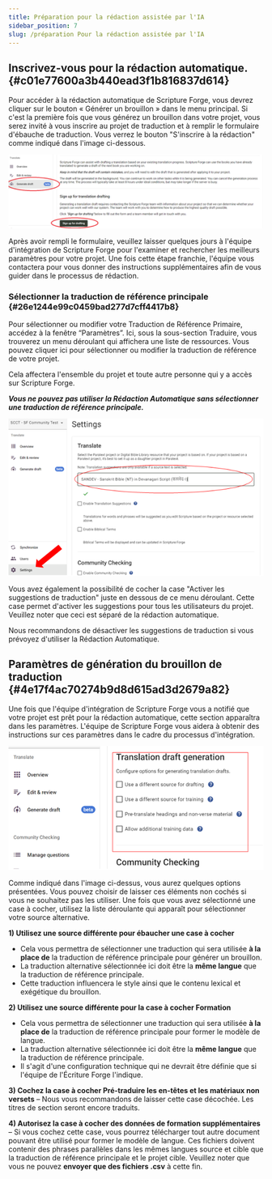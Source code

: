 ```yaml
---
title: Préparation pour la rédaction assistée par l'IA
sidebar_position: 7
slug: /préparation Pour la rédaction assistée par l'IA
---
```


## **Inscrivez-vous pour la rédaction automatique.** {#c01e77600a3b440ead3f1b816837d614}

Pour accéder à la rédaction automatique de Scripture Forge, vous devrez cliquer sur le bouton « Générer un brouillon » dans le menu principal. Si c'est la première fois que vous générez un brouillon dans votre projet, vous serez invité à vous inscrire au projet de traduction et à remplir le formulaire d'ébauche de traduction. Vous verrez le bouton "S'inscrire à la rédaction" comme indiqué dans l'image ci-dessous.

![](./2066867633.png)

Après avoir rempli le formulaire, veuillez laisser quelques jours à l'équipe d'intégration de Scripture Forge pour l'examiner et rechercher les meilleurs paramètres pour votre projet. Une fois cette étape franchie, l'équipe vous contactera pour vous donner des instructions supplémentaires afin de vous guider dans le processus de rédaction.

### **Sélectionner la traduction de référence principale** {#26e1244e99c0459bad277d7cff4417b8}

Pour sélectionner ou modifier votre Traduction de Référence Primaire, accédez à la fenêtre “Paramètres”. Ici, sous la sous-section Traduire, vous trouverez un menu déroulant qui affichera une liste de ressources. Vous pouvez cliquer ici pour sélectionner ou modifier la traduction de référence de votre projet.

Cela affectera l'ensemble du projet et toute autre personne qui y a accès sur Scripture Forge.

_**Vous ne pouvez pas utiliser la Rédaction Automatique sans sélectionner une traduction de référence principale.**_

![](./6569010.png)

Vous avez également la possibilité de cocher la case "Activer les suggestions de traduction" juste en dessous de ce menu déroulant. Cette case permet d'activer les suggestions pour tous les utilisateurs du projet. Veuillez noter que ceci est séparé de la rédaction automatique.

Nous recommandons de désactiver les suggestions de traduction si vous prévoyez d'utiliser la Rédaction Automatique.

## **Paramètres de génération du brouillon de traduction** {#4e17f4ac70274b9d8d615ad3d2679a82}

Une fois que l'équipe d'intégration de Scripture Forge vous a notifié que votre projet est prêt pour la rédaction automatique, cette section apparaîtra dans les paramètres. L'équipe de Scripture Forge vous aidera à obtenir des instructions sur ces paramètres dans le cadre du processus d'intégration.

![](./1316957426.png)

Comme indiqué dans l'image ci-dessus, vous aurez quelques options présentées. Vous pouvez choisir de laisser ces éléments non cochés si vous ne souhaitez pas les utiliser. Une fois que vous avez sélectionné une case à cocher, utilisez la liste déroulante qui apparaît pour sélectionner votre source alternative.

**1) Utilisez une source différente pour ébaucher une case à cocher**

- Cela vous permettra de sélectionner une traduction qui sera utilisée **à la place de** la traduction de référence principale pour générer un brouillon.
- La traduction alternative sélectionnée ici doit être la **même langue** que la traduction de référence principale.
- Cette traduction influencera le style ainsi que le contenu lexical et exégétique du brouillon.

**2) Utilisez une source différente pour la case à cocher Formation**

- Cela vous permettra de sélectionner une traduction qui sera utilisée **à la place de** la traduction de référence principale pour former le modèle de langue.
- La traduction alternative sélectionnée ici doit être la **même langue** que la traduction de référence principale.
- Il s'agit d'une configuration technique qui ne devrait être définie que si l'équipe de l'Écriture Forge l'indique.

**3) Cochez la case à cocher Pré-traduire les en-têtes et les matériaux non versets** – Nous vous recommandons de laisser cette case décochée. Les titres de section seront encore traduits.

**4) Autorisez la case à cocher des données de formation supplémentaires** – Si vous cochez cette case, vous pourrez télécharger tout autre document pouvant être utilisé pour former le modèle de langue. Ces fichiers doivent contenir des phrases parallèles dans les mêmes langues source et cible que la traduction de référence principale et le projet cible. Veuillez noter que vous ne pouvez **envoyer que des fichiers .csv** à cette fin.
